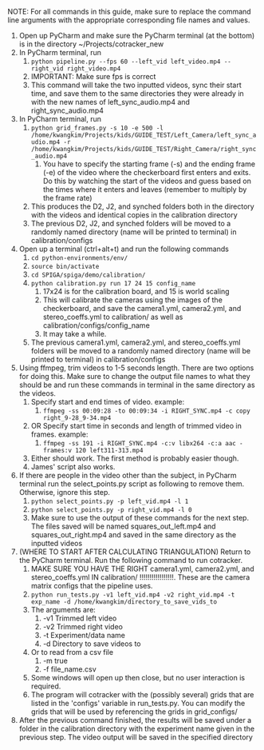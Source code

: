 NOTE: For all commands in this guide, make sure to replace the command line arguments with the appropriate corresponding file names and values.


1. Open up PyCharm and make sure the PyCharm terminal (at the bottom) is in the directory ~/Projects/cotracker_new
2. In PyCharm terminal, run
	1. `python pipeline.py --fps 60 --left_vid left_video.mp4 --right_vid right_video.mp4`
	2. IMPORTANT: Make sure fps is correct
	3. This command will take the two inputted videos, sync their start time, and save them to the same directories they were already in with the new names of left_sync_audio.mp4 and right_sync_audio.mp4
3. In PyCharm terminal, run
	1. ```python grid_frames.py -s 10 -e 500 -l /home/kwangkim/Projects/kids/GUIDE_TEST/Left_Camera/left_sync_audio.mp4 -r /home/kwangkim/Projects/kids/GUIDE_TEST/Right_Camera/right_sync_audio.mp4```
		1. You have to specify the starting frame (-s) and the ending frame (-e) of the video where the checkerboard first enters and exits. Do this by watching the start of the videos and guess based on the times where it enters and leaves (remember to multiply by the frame rate)
	2. This produces the D2, J2, and synched folders both in the directory with the videos and identical copies in the calibration directory
	3. The previous D2, J2, and synched folders will be moved to a randomly named directory (name will be printed to terminal) in calibration/configs
4. Open up a terminal (ctrl+alt+t) and run the following commands
	1. `cd python-environments/env/`
	2. `source bin/activate`
	3. `cd SPIGA/spiga/demo/calibration/`
	4. `python calibration.py run 17 24 15 config_name`
		1. 17x24 is for the calibration board, and 15 is world scaling
		2. This will calibrate the cameras using the images of the checkerboard, and save the camera1.yml, camera2.yml, and stereo_coeffs.yml to calibration/ as well as calibration/configs/config_name
		3. It may take a while.
	5. The previous camera1.yml, camera2.yml, and stereo_coeffs.yml folders will be moved to a randomly named directory (name will be printed to terminal) in calibration/configs
5. Using ffmpeg, trim videos to 1-5 seconds length. There are two options for doing this. Make sure to change the output file names to what they should be and run these commands in terminal in the same directory as the videos.
	1. Specify start and end times of video. example:
		1. `ffmpeg -ss 00:09:28 -to 00:09:34 -i RIGHT_SYNC.mp4 -c copy right_9-28_9-34.mp4`
	2. OR Specify start time in seconds and length of trimmed video in frames. example:
		1. `ffmpeg -ss 191 -i RIGHT_SYNC.mp4 -c:v libx264 -c:a aac -frames:v 120 left311-313.mp4`
	3. Either should work. The first method is probably easier though.
	4. James' script also works.
6. If there are people in the video other than the subject, in PyCharm terminal run the select_points.py script as following to remove them. Otherwise, ignore this step.
	1. `python select_points.py -p left_vid.mp4 -l 1`
	2. `python select_points.py -p right_vid.mp4 -l 0`
	3. Make sure to use the output of these commands for the next step. The files saved will be named squares_out_left.mp4 and squares_out_right.mp4 and saved in the same directory as the inputted videos
7. (WHERE TO START AFTER CALCULATING TRIANGULATION) Return to the PyCharm terminal. Run the following command to run cotracker.
	1. MAKE SURE YOU HAVE THE RIGHT camera1.yml, camera2.yml, and stereo_coeffs.yml IN calibration/ !!!!!!!!!!!!!!!!!. These are the camera matrix configs that the pipeline uses.
	2. `python run_tests.py -v1 left_vid.mp4 -v2 right_vid.mp4 -t exp_name -d /home/kwangkim/directory_to_save_vids_to`
	3. The arguments are:
		1. -v1 Trimmed left video
		2. -v2 Trimmed right video
		3. -t Experiment/data name
		4. -d Directory to save videos to
	4. Or to read from a csv file
		1. -m true
		2. -f file_name.csv
	5. Some windows will open up then close, but no user interaction is required.
	6. The program will cotracker with the (possibly several) grids that are listed in the 'configs' variable in run_tests.py. You can modify the grids that will be used by referencing the grids in grid_configs/
8. After the previous command finished, the results will be saved under a folder in the calibration directory with the experiment name given in the previous step. The video output will be saved in the specified directory